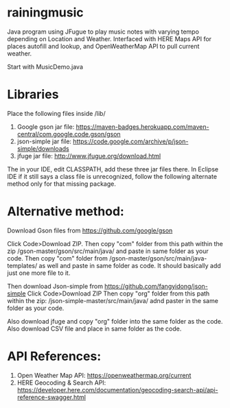 # rainingmusic

Java program using JFugue to play music notes with varying tempo depending on Location and Weather.
Interfaced with HERE Maps API for places autofill and lookup, and OpenWeatherMap API to pull current weather.

Start with MusicDemo.java

Libraries
===================

Place the following files inside /lib/

1. Google gson jar file: https://maven-badges.herokuapp.com/maven-central/com.google.code.gson/gson
2. json-simple jar file: https://code.google.com/archive/p/json-simple/downloads
3. jfuge jar file: http://www.jfugue.org/download.html

The in your IDE, edit CLASSPATH, add these three jar files there. In Eclipse IDE if it still says a class file is unrecognized, follow the following alternate method only for that missing package.

Alternative method:
===================

Download Gson files from 
https://github.com/google/gson

Click Code>Download ZIP.
Then copy "com" folder from this path within the zip
/gson-master/gson/src/main/java/
and paste in same folder as your code.
Then copy "com" folder from 
/gson-master/gson/src/main/java-templates/
as well and paste in same folder as code. It should basically add just one more file to it.

Then download Json-simple from
https://github.com/fangyidong/json-simple
Click Code>Download ZIP
Then copy "org" folder from this path within the zip:
/json-simple-master/src/main/java/
adnd paster in the same folder as your code.

Also download jfuge and copy "org" folder into the same folder as the code.
Also download CSV file and place in same folder as the code.

API References:
===================

1. Open Weather Map API: https://openweathermap.org/current
2. HERE Geocoding & Search API: https://developer.here.com/documentation/geocoding-search-api/api-reference-swagger.html 
